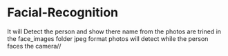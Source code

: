 # Facial-Recognition
It will Detect the person and show there name from the photos are trined in the face_images folder jpeg format photos will detect while the person faces the camera//
